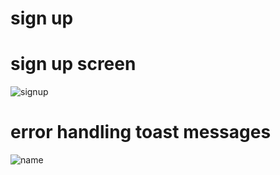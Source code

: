 # sign up 

# sign up screen
![signup](https://user-images.githubusercontent.com/124202145/228903527-105dc113-04fe-48b6-8530-45108eb114e0.png)

# error handling toast messages
![name](https://user-images.githubusercontent.com/124202145/228904420-b9d23fa3-31f1-48d7-ae91-09b7f1f061ef.png)

